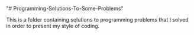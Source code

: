 "# Programming-Solutions-To-Some-Problems" 

This is a folder containing solutions to programming problems that I solved in order to present my style of coding.
